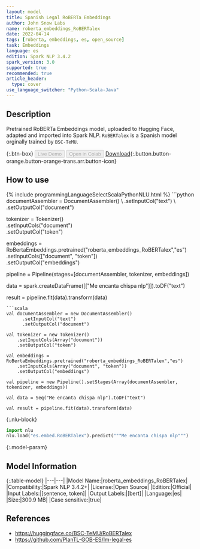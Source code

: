 ```yaml
---
layout: model
title: Spanish Legal RoBERTa Embeddings
author: John Snow Labs
name: roberta_embeddings_RoBERTalex
date: 2022-04-14
tags: [roberta, embeddings, es, open_source]
task: Embeddings
language: es
edition: Spark NLP 3.4.2
spark_version: 3.0
supported: true
recommended: true
article_header:
  type: cover
use_language_switcher: "Python-Scala-Java"
---
```


## Description

Pretrained RoBERTa Embeddings model, uploaded to Hugging Face, adapted and imported into Spark NLP. `RoBERTalex` is a Spanish model orginally trained by `BSC-TeMU`.

{:.btn-box}
<button class="button button-orange" disabled>Live Demo</button>
<button class="button button-orange" disabled>Open in Colab</button>
[Download](https://s3.amazonaws.com/auxdata.johnsnowlabs.com/public/models/roberta_embeddings_RoBERTalex_es_3.4.2_3.0_1649945353788.zip){:.button.button-orange.button-orange-trans.arr.button-icon}

## How to use



<div class="tabs-box" markdown="1">
{% include programmingLanguageSelectScalaPythonNLU.html %}
```python
documentAssembler = DocumentAssembler() \
    .setInputCol("text") \
    .setOutputCol("document")

tokenizer = Tokenizer() \
    .setInputCols("document") \
    .setOutputCol("token")
  
embeddings = RoBertaEmbeddings.pretrained("roberta_embeddings_RoBERTalex","es") \
    .setInputCols(["document", "token"]) \
    .setOutputCol("embeddings")
    
pipeline = Pipeline(stages=[documentAssembler, tokenizer, embeddings])

data = spark.createDataFrame([["Me encanta chispa nlp"]]).toDF("text")

result = pipeline.fit(data).transform(data)
```
```scala
val documentAssembler = new DocumentAssembler() 
      .setInputCol("text") 
      .setOutputCol("document")
 
val tokenizer = new Tokenizer() 
    .setInputCols(Array("document"))
    .setOutputCol("token")

val embeddings = RoBertaEmbeddings.pretrained("roberta_embeddings_RoBERTalex","es") 
    .setInputCols(Array("document", "token")) 
    .setOutputCol("embeddings")

val pipeline = new Pipeline().setStages(Array(documentAssembler, tokenizer, embeddings))

val data = Seq("Me encanta chispa nlp").toDF("text")

val result = pipeline.fit(data).transform(data)
```


{:.nlu-block}
```python
import nlu
nlu.load("es.embed.RoBERTalex").predict("""Me encanta chispa nlp""")
```

</div>

{:.model-param}
## Model Information

{:.table-model}
|---|---|
|Model Name:|roberta_embeddings_RoBERTalex|
|Compatibility:|Spark NLP 3.4.2+|
|License:|Open Source|
|Edition:|Official|
|Input Labels:|[sentence, token]|
|Output Labels:|[bert]|
|Language:|es|
|Size:|300.9 MB|
|Case sensitive:|true|

## References

- https://huggingface.co/BSC-TeMU/RoBERTalex
- https://github.com/PlanTL-GOB-ES/lm-legal-es
